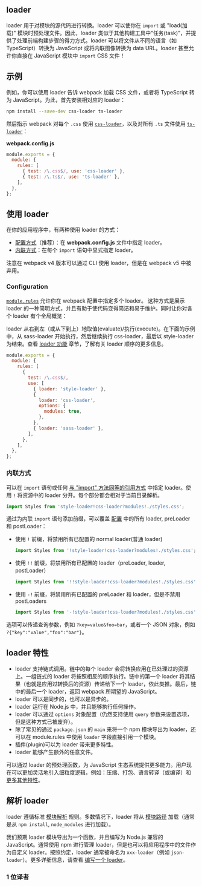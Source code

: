 ## loader

loader 用于对模块的源代码进行转换。loader 可以使你在 `import` 或 "load(加载)" 模块时预处理文件。因此，loader 类似于其他构建工具中“任务(task)”，并提供了处理前端构建步骤的得力方式。loader 可以将文件从不同的语言（如 TypeScript）转换为 JavaScript 或将内联图像转换为 data URL。loader 甚至允许你直接在 JavaScript 模块中 `import` CSS 文件！

## 示例

例如，你可以使用 loader 告诉 webpack 加载 CSS 文件，或者将 TypeScript 转为 JavaScript。为此，首先安装相对应的 loader：

```bash
npm install --save-dev css-loader ts-loader
```

然后指示 webpack 对每个 `.css` 使用 [`css-loader`](https://www.webpackjs.com/loaders/css-loader)，以及对所有 `.ts` 文件使用 [`ts-loader`](https://github.com/TypeStrong/ts-loader)：

**webpack.config.js**

```js
module.exports = {
  module: {
    rules: [
      { test: /\.css$/, use: 'css-loader' },
      { test: /\.ts$/, use: 'ts-loader' },
    ],
  },
};
```

## 使用 loader

在你的应用程序中，有两种使用 loader 的方式：

+   [配置方式](#configuration)（推荐）：在 **webpack.config.js** 文件中指定 loader。
+   [内联方式](#inline)：在每个 `import` 语句中显式指定 loader。

注意在 webpack v4 版本可以通过 CLI 使用 loader，但是在 webpack v5 中被弃用。

### Configuration

[`module.rules`](https://www.webpackjs.com/configuration/module/#modulerules) 允许你在 webpack 配置中指定多个 loader。 这种方式是展示 loader 的一种简明方式，并且有助于使代码变得简洁和易于维护。同时让你对各个 loader 有个全局概览：

loader 从右到左（或从下到上）地取值(evaluate)/执行(execute)。在下面的示例中，从 sass-loader 开始执行，然后继续执行 css-loader，最后以 style-loader 为结束。查看 [loader 功能](https://www.webpackjs.com/concepts/loaders/#loader-features) 章节，了解有关 loader 顺序的更多信息。

```js
module.exports = {
  module: {
    rules: [
      {
        test: /\.css$/,
        use: [
          { loader: 'style-loader' },
          {
            loader: 'css-loader',
            options: {
              modules: true,
            },
          },
          { loader: 'sass-loader' },
        ],
      },
    ],
  },
};
```

### 内联方式

可以在 `import` 语句或任何 [与 "import" 方法同等的引用方式](https://www.webpackjs.com/api/module-methods) 中指定 loader。使用 `!` 将资源中的 loader 分开。每个部分都会相对于当前目录解析。

```js
import Styles from 'style-loader!css-loader?modules!./styles.css';
```

通过为内联 `import` 语句添加前缀，可以覆盖 [配置](https://www.webpackjs.com/configuration) 中的所有 loader, preLoader 和 postLoader：

+   使用 `!` 前缀，将禁用所有已配置的 normal loader(普通 loader)
    
    ```js
    import Styles from '!style-loader!css-loader?modules!./styles.css';
    ```
    
+   使用 `!!` 前缀，将禁用所有已配置的 loader（preLoader, loader, postLoader）
    
    ```js
    import Styles from '!!style-loader!css-loader?modules!./styles.css';
    ```
    
+   使用 `-!` 前缀，将禁用所有已配置的 preLoader 和 loader，但是不禁用 postLoaders
    
    ```js
    import Styles from '-!style-loader!css-loader?modules!./styles.css';
    ```
    

选项可以传递查询参数，例如 `?key=value&foo=bar`，或者一个 JSON 对象，例如 `?{"key":"value","foo":"bar"}`。

## loader 特性

+   loader 支持链式调用。链中的每个 loader 会将转换应用在已处理过的资源上。一组链式的 loader 将按照相反的顺序执行。链中的第一个 loader 将其结果（也就是应用过转换后的资源）传递给下一个 loader，依此类推。最后，链中的最后一个 loader，返回 webpack 所期望的 JavaScript。
+   loader 可以是同步的，也可以是异步的。
+   loader 运行在 Node.js 中，并且能够执行任何操作。
+   loader 可以通过 `options` 对象配置（仍然支持使用 `query` 参数来设置选项，但是这种方式已被废弃）。
+   除了常见的通过 `package.json` 的 `main` 来将一个 npm 模块导出为 loader，还可以在 module.rules 中使用 `loader` 字段直接引用一个模块。
+   插件(plugin)可以为 loader 带来更多特性。
+   loader 能够产生额外的任意文件。

可以通过 loader 的预处理函数，为 JavaScript 生态系统提供更多能力。用户现在可以更加灵活地引入细粒度逻辑，例如：压缩、打包、语言转译（或编译）和 [更多其他特性](https://www.webpackjs.com/loaders)。

## 解析 loader

loader 遵循标准 [模块解析](https://www.webpackjs.com/concepts/module-resolution/) 规则。多数情况下，loader 将从 [模块路径](https://www.webpackjs.com/concepts/module-resolution/#module-paths) 加载（通常是从 `npm install`, `node_modules` 进行加载）。

我们预期 loader 模块导出为一个函数，并且编写为 Node.js 兼容的 JavaScript。通常使用 npm 进行管理 loader，但是也可以将应用程序中的文件作为自定义 loader。按照约定，loader 通常被命名为 `xxx-loader`（例如 `json-loader`）。更多详细信息，请查看 [编写一个 loader](https://www.webpackjs.com/contribute/writing-a-loader/)。

### 1 位译者